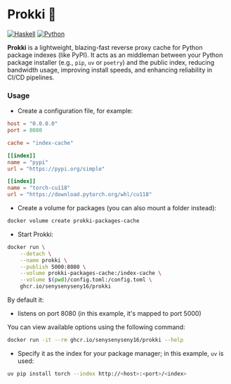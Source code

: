 # Prokki 🦖

[![Haskell](https://img.shields.io/badge/Haskell-5e5086?logo=haskell&logoColor=white)](https://haskell.org)
[![Python](https://img.shields.io/badge/Python-3776AB.svg?style=flat&logo=python&logoColor=white)](https://www.python.org)

**Prokki** is a lightweight, blazing-fast reverse proxy cache for Python package indexes (like PyPI).
It acts as an middleman between your Python package installer (e.g., `pip`, `uv` or `poetry`) and the public index,
reducing bandwidth usage, improving install speeds, and enhancing reliability in CI/CD pipelines.

### Usage

- Create a configuration file, for example:

```toml
host = "0.0.0.0"
port = 8080

cache = "index-cache"

[[index]]
name = "pypi"
url = "https://pypi.org/simple"

[[index]]
name = "torch-cu118"
url = "https://download.pytorch.org/whl/cu118"
```

- Create a volume for packages (you can also mount a folder instead):
```bash
docker volume create prokki-packages-cache
```

- Start Prokki:
```bash
docker run \
    --detach \
    --name prokki \
    --publish 5000:8080 \
    --volume prokki-packages-cache:/index-cache \
    --volume $(pwd)/config.toml:/config.toml \
    ghcr.io/senysenyseny16/prokki
```

By default it:
- listens on port 8080 (in this example, it's mapped to port 5000)

You can view available options using the following command:
```bash
docker run -it --rm ghcr.io/senysenyseny16/prokki --help
```

- Specify it as the index for your package manager; in this example, `uv` is used:
```bash
uv pip install torch --index http://<host>:<port>/<index>
```
